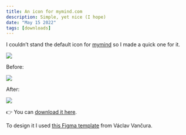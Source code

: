 ```yaml
---
title: An icon for mymind.com
description: Simple, yet nice (I hope)
date: "May 15 2022"
tags: [downloads]
---
```


I couldn’t stand the default icon for [mymind](https://mymind.com) so I made a quick one for it.

![](https://i.snap.as/YIWJsq55.png)

Before:

![](https://i.snap.as/y8qrmHRd.png)

After:

![](https://i.snap.as/aga8hZ0R.png)

👉 You can [download it here](https://github.com/francesco-puppo/iamfran/raw/master/share/icons/mymind%20icon/mymind%20icon.zip).

To design it I used [this Figma template](https://www.figma.com/community/file/857303226040719059) from Václav Vančura.
